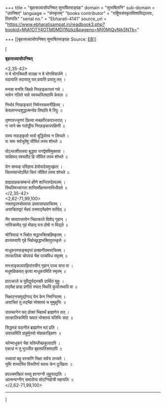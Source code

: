 +++
title = "बृहत्सन्न्यासोपनिषत् सुभाषितसङ्ग्रहः"
domain = "सुभाषितानि"
sub-domain = "उपनिषत्"
language = "संस्कृतम्"
"books contributor" = "राष्ट्रियसंस्कृतविश्वविद्यालयः, तिरुपतिः"
"serial no." = "Ebharati-4141"
source_url = "https://www.ebharatisampat.in/readbook3.php?bookid=MjA1OTY4OTM0MDI1Nzkz&pageno=MjI0MjQyNjk5NTk="

+++
[[बृहत्सन्न्यासोपनिषत् सुभाषितसङ्ग्रहः	Source: [EB](https://www.ebharatisampat.in/readbook3.php?bookid=MjA1OTY4OTM0MDI1Nzkz&pageno=MjI0MjQyNjk5NTk=)]]

\[







 

**बृहत्सन्न्यासोपनिषत्**


\<2,35-42\>  
 न मे भोगस्थितौ वाञ्छा न मे भोगविसर्जने ।  
 यदायाति तदायातु यत् प्रयाति प्रयातु तत् ।  
   
 मनसा मनसि च्छिन्ने निरहङ्कारतां गते ।  
 भावेन गलिते भावे स्वस्थस्तिष्ठामि केवलः ॥

 निर्भावं निरहङ्कारं निर्मनस्कमनीहितम् ।  
 केवलानन्दशुद्धात्मन्येव तिष्ठति मे रिपुः ॥

 तृष्णारज्जुगणं छित्त्वा मच्छरीरकपञ्जरात् ।  
 न जाने क्व गतोड्डीय निरहङ्कारपक्षिणी ॥

 यस्य नाहङ्कृतो भावो बुद्धिर्यस्य न लिप्यते ।  
 यः समः सर्वभूतेषु जीवितं तस्य शोभते ॥

 योऽन्तःशीतलया बुद्ध्या रागद्वेषविमुक्तया ।  
 साक्षिवत् पश्यतीदं हि जीवितं तस्य शोभते ॥

 येन सम्यक् परिज्ञाय हेयोपादेयमुज्झता ।  
 चित्तस्यान्तेऽर्पितं चित्तं जीवितं तस्य शोभते ॥

 ग्राह्यग्राहकसम्बन्धे क्षीणे शान्तिरुदेत्यलम् ।  
 स्थितिमभ्यागता शान्तिर्मोक्षनाम्नाभिधीयते ॥  
\</2,35-42\>  
\<2,62-71,99,100\>  
 नक्ताद्वरश्चोपवास उपवासादयाचितम् ।  
 अयाचिताद्वरं भैक्ष्यं तस्माद्भैक्ष्येण वर्तयेत् ॥

 नैव सव्यापसव्येन भिक्षाकाले विशेद् गृहान् ।  
 नातिक्रामेद् गृहं मोहाद् यत्र दोषो न विद्यते ॥

 श्रोत्रियान्नं न भिक्षेत श्रद्धाभक्तिबहिष्कृतम् ।  
 व्रात्यस्यापि गृहे भिक्षेच्छ्रद्धाभक्तिपुरस्कृते ॥

 माधूकरमसङ्क्लृप्तं प्राक्प्रणीतमयाचितम् ।  
 तात्कालिकं चोपपन्नं भैक्षं पञ्चविधं स्मृतम् ॥

 मनःसङ्कल्परहितांस्त्रीन् गृहान् पञ्च सप्त वा ।  
 मधुमक्षिकवत् कृत्वा माधूकरमिति स्मृतम् ॥

 प्रातःकाले च पूर्वेद्युर्यद्भक्तैः प्रार्थितं मुहुः ।  
 तद्भैक्षं प्राक् प्रणीतं स्यात् स्थितिं कुर्यात्तथापि वा ॥

 भिक्षाटनसमुद्योगाद् येन केन निमन्त्रितम् ।  
 अयाचितं तु तद्भैक्षं भोक्तव्यं च मुमुक्षुभिः ॥

 उपस्थानेन यत् प्रोक्तं भिक्षार्थं ब्राह्मणेन तत् ।  
 तात्कालिकमिति ख्यातं भोक्तव्यं यतिभिः सदा ॥

 सिद्धमन्नं यदानीतं ब्राह्मणेन मठं प्रति ।  
 उपपन्नमिति प्राहुर्मुनयो मोक्षकाङ्क्षिणः ॥

 चरेन्माधूकरं भैक्षं यतिर्म्लेच्छकुलादपि ।  
 एकान्नं न तु भुञ्जीत बृहस्पतिसमादपि ॥

 रथ्यायां बहु वस्त्राणि भिक्षा सर्वत्र लभ्यते ।  
 भूमिः शय्यास्ति विस्तीर्णा यतयः केन दुःखिताः ॥

 प्रपञ्चमखिलं यस्तु ज्ञानाग्नौ जुहुयाद्यतिः ।  
 आत्मन्यग्नीन् समारोप्य सोऽग्निहोत्री महायतिः ॥  
\</2,62-71,99,100\>

---------------------------------------------------------




\]
